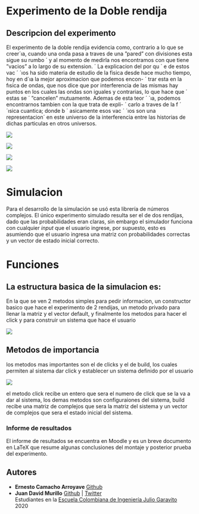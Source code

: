 # Experimento de la Doble rendija

## Descripcion del experimento
El experimento de la doble rendija evidencia como, contrario a lo que se creer´ıa,
cuando una onda pasa a traves de una ”pared” con divisiones esta sigue su rumbo ´
y al momento de medirla nos encontramos con que tiene ”vacios” a lo largo de su
extension. ´
La explicacion del por qu ´ e de estos vac ´ ´ıos ha sido materia de estudio de la fisica
desde hace mucho tiempo, hoy en d´ıa la mejor aproximacion que podemos encon- ´
trar esta en la fısica de ondas, que nos dice que por interferencia de las mismas hay
puntos en los cuales las ondas son iguales y contrarias, lo que hace que ´ estas se ´
”cancelen” mutuamente.
Ademas de esta teor ´ ´ıa, podemos encontrarnos tambien con la que trata de expli- ´
carlo a traves de la f ´ ´ısica cuantica; donde b ´ asicamente esos vac ´ ´ıos son una representacion´ en este universo de la interferencia entre las historias de dichas particulas
en otros universos.

![](https://github.com/ErnestoCamachoA9805/calculadoraComplejos/blob/master/Simulacion/Simulacion/imagenes/EstructuraBasica.PNG)

![](https://github.com/ErnestoCamachoA9805/calculadoraComplejos/blob/master/Simulacion/Simulacion/imagenes/EstructuraBasica.PNG)

![](https://github.com/ErnestoCamachoA9805/calculadoraComplejos/blob/master/Simulacion/Simulacion/imagenes/EstructuraBasica.PNG)

![](https://github.com/ErnestoCamachoA9805/calculadoraComplejos/blob/master/Simulacion/Simulacion/imagenes/EstructuraBasica.PNG)



# Simulacion
Para el desarrollo de la simulación se usó esta librería de números complejos. El único experimento simulado resulta ser el de dos
rendijas, dado que las probabilidades eran claras, sin embargo el simulador funciona con cualquier *input* que el usuario 
ingrese, por supuesto, esto es asumiendo que el usuario ingresa una matriz con probabilidades correctas y un vector de estado inicial
correcto.

# Funciones
 ## La estructura basica de la simulacion es:
 En la que se ven 2 metodos simples para pedir informacion, un constructor basico que hace el experimento de 2 rendijas, un metodo privado para llenar la matriz y el vector default, y finalmente los metodos para hacer el click y para construir un sistema que hace el usuario
 
 ![](https://github.com/ErnestoCamachoA9805/calculadoraComplejos/blob/master/Simulacion/Simulacion/imagenes/EstructuraBasica.PNG) 
 
 ## Metodos de importancia
 los metodos mas importantes son el de clicks y el de build, los cuales permiten al sistema dar click y establecer un sistema definido por el usuario
 
 ![](https://github.com/ErnestoCamachoA9805/calculadoraComplejos/blob/master/Simulacion/Simulacion/imagenes/MetodosFinales.PNG) 
 
 el metodo click recibe un entero que sera el numero de click que se la va a dar al sistema, los demas metodos son configuraiones del sistema, build recibe una matriz de complejos que sera la matriz del sistema y un vector de complejos que sera el estado inicial del sistema.

### Informe de resultados
El informe de resultados se encuentra en Moodle y es un breve documento en LaTeX que resume algunas conclusiones del montaje y posterior prueba del experimento.

## Autores

* **Ernesto Camacho Arroyave** [Github](https://github.com/ErnestoCamachoA9805)
* **Juan David Murillo** [Github](https://github.com/juancho20sp) | [Twitter](https://twitter.com/juancho20sp)<br/>
Estudiantes en la [Escuela Colombiana de Ingeniería Julio Garavito](https://www.escuelaing.edu.co/es/) <br/>
2020 
